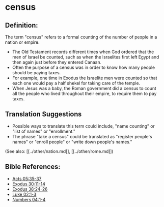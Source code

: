 # census #

## Definition: ##

The term "census" refers to a formal counting of the number of people in a nation or empire.

* The Old Testament records different times when God ordered that the men of Israel be counted, such as when the Israelites first left Egypt and then again just before they entered Canaan.
* Often the purpose of a census was in order to know how many people should be paying taxes.
* For example, one time in Exodus the Israelite men were counted so that each one would pay a half shekel for taking care of the temple.
* When Jesus was a baby, the Roman government did a census to count all the people who lived throughout their empire, to require them to pay taxes.

## Translation Suggestions ##

* Possible ways to translate this term could include, "name counting" or "list of names" or "enrollment."
* The phrase "take a census" could be translated as "register people's names" or "enroll people" or "write down people's names."

(See also: [[../other/nation.md]], [[../other/rome.md]])

## Bible References: ##

* [Acts 05:35-37](en/tn/act/help/05/35)
* [Exodus 30:11-14](en/tn/exo/help/30/11)
* [Exodus 38:24-26](en/tn/exo/help/38/24)
* [Luke 02:1-3](en/tn/luk/help/02/01)
* [Numbers 04:1-4](en/tn/num/help/04/01)